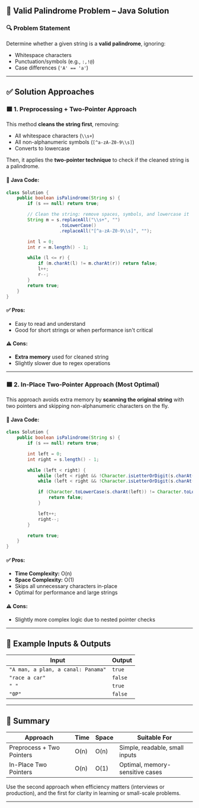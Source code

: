 ## 🧪 Valid Palindrome Problem – Java Solution

### 🔍 Problem Statement

Determine whether a given string is a **valid palindrome**, ignoring:

* Whitespace characters
* Punctuation/symbols (e.g., `:,!@`)
* Case differences (`'A' == 'a'`)

---

## ✅ Solution Approaches

### 🟩 1. Preprocessing + Two-Pointer Approach

This method **cleans the string first**, removing:

* All whitespace characters (`\\s+`)
* All non-alphanumeric symbols (`[^a-zA-Z0-9\\s]`)
* Converts to lowercase

Then, it applies the **two-pointer technique** to check if the cleaned string is a palindrome.

#### 🔧 Java Code:

```java
class Solution {
    public boolean isPalindrome(String s) {
        if (s == null) return true;

        // Clean the string: remove spaces, symbols, and lowercase it
        String m = s.replaceAll("\\s+", "")
                    .toLowerCase()
                    .replaceAll("[^a-zA-Z0-9\\s]", "");

        int l = 0;
        int r = m.length() - 1;

        while (l <= r) {
            if (m.charAt(l) != m.charAt(r)) return false;
            l++;
            r--;
        }
        return true;
    }
}
```

#### ✅ Pros:

* Easy to read and understand
* Good for short strings or when performance isn't critical

#### ⚠️ Cons:

* **Extra memory** used for cleaned string
* Slightly slower due to regex operations

---

### 🟩 2. In-Place Two-Pointer Approach (Most Optimal)

This approach avoids extra memory by **scanning the original string** with two pointers and skipping non-alphanumeric characters on the fly.

#### 🔧 Java Code:

```java
class Solution {
    public boolean isPalindrome(String s) {
        if (s == null) return true;

        int left = 0;
        int right = s.length() - 1;

        while (left < right) {
            while (left < right && !Character.isLetterOrDigit(s.charAt(left))) left++;
            while (left < right && !Character.isLetterOrDigit(s.charAt(right))) right--;

            if (Character.toLowerCase(s.charAt(left)) != Character.toLowerCase(s.charAt(right))) {
                return false;
            }

            left++;
            right--;
        }

        return true;
    }
}
```

#### ✅ Pros:

* **Time Complexity:** O(n)
* **Space Complexity:** O(1)
* Skips all unnecessary characters in-place
* Optimal for performance and large strings

#### ⚠️ Cons:

* Slightly more complex logic due to nested pointer checks

---

## 🚀 Example Inputs & Outputs

| Input                              | Output  |
| ---------------------------------- | ------- |
| `"A man, a plan, a canal: Panama"` | `true`  |
| `"race a car"`                     | `false` |
| `" "`                              | `true`  |
| `"0P"`                             | `false` |

---

## 🧠 Summary

| Approach                  | Time | Space | Suitable For                    |
| ------------------------- | ---- | ----- | ------------------------------- |
| Preprocess + Two Pointers | O(n) | O(n)  | Simple, readable, small inputs  |
| In-Place Two Pointers     | O(n) | O(1)  | Optimal, memory-sensitive cases |

Use the second approach when efficiency matters (interviews or production), and the first for clarity in learning or small-scale problems.

---

